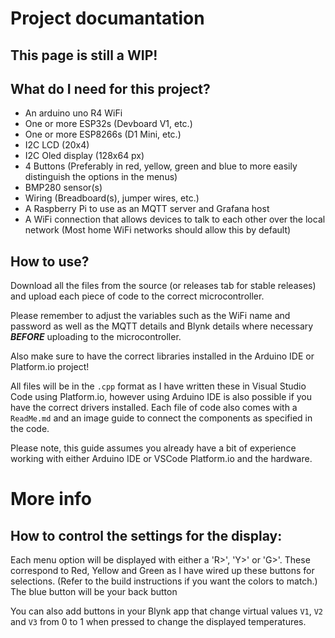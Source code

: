 # Project documantation

## This page is still a WIP!

## What do I need for this project?
- An arduino uno R4 WiFi
- One or more ESP32s (Devboard V1, etc.)
- One or more ESP8266s (D1 Mini, etc.)
- I2C LCD (20x4)
- I2C Oled display (128x64 px)
- 4 Buttons (Preferably in red, yellow, green and blue to more easily distinguish the options in the menus)
- BMP280 sensor(s)
- Wiring (Breadboard(s), jumper wires, etc.)
- A Raspberry Pi to use as an MQTT server and Grafana host
- A WiFi connection that allows devices to talk to each other over the local network (Most home WiFi networks should allow this by default)

## How to use?
Download all the files from the source (or releases tab for stable releases) and upload each piece of code to the correct microcontroller.

Please remember to adjust the variables such as the WiFi name and password as well as the MQTT details and Blynk details where necessary ***BEFORE*** uploading to the microcontroller.

Also make sure to have the correct libraries installed in the Arduino IDE or Platform.io project!

All files will be in the `.cpp` format as I have written these in Visual Studio Code using Platform.io, however using Arduino IDE is also possible if you have the correct drivers installed. Each file of code also comes with a `ReadMe.md` and an image guide to connect the components as specified in the code.

Please note, this guide assumes you already have a bit of experience working with either Arduino IDE or VSCode Platform.io and the hardware.

# More info

## How to control the settings for the display:
Each menu option will be displayed with either a 'R>', 'Y>' or 'G>'. These correspond to Red, Yellow and Green as I have wired up these buttons for selections. (Refer to the build instructions if you want the colors to match.)
The blue button will be your back button

You can also add buttons in your Blynk app that change virtual values `V1`, `V2` and `V3` from 0 to 1 when pressed to change the displayed temperatures.



